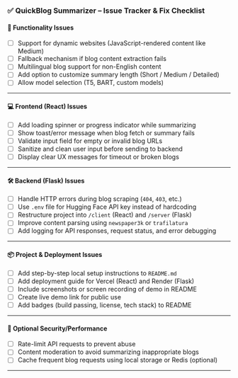 ### ✅ QuickBlog Summarizer – Issue Tracker & Fix Checklist

#### 🧠 Functionality Issues

* [ ] Support for dynamic websites (JavaScript-rendered content like Medium)
* [ ] Fallback mechanism if blog content extraction fails
* [ ] Multilingual blog support for non-English content
* [ ] Add option to customize summary length (Short / Medium / Detailed)
* [ ] Allow model selection (T5, BART, custom models)

---

#### 💻 Frontend (React) Issues

* [ ] Add loading spinner or progress indicator while summarizing
* [ ] Show toast/error message when blog fetch or summary fails
* [ ] Validate input field for empty or invalid blog URLs
* [ ] Sanitize and clean user input before sending to backend
* [ ] Display clear UX messages for timeout or broken blogs

---

#### 🛠️ Backend (Flask) Issues

* [ ] Handle HTTP errors during blog scraping (`404`, `403`, etc.)
* [ ] Use `.env` file for Hugging Face API key instead of hardcoding
* [ ] Restructure project into `/client` (React) and `/server` (Flask)
* [ ] Improve content parsing using `newspaper3k` or `trafilatura`
* [ ] Add logging for API responses, request status, and error debugging

---

#### 📦 Project & Deployment Issues

* [ ] Add step-by-step local setup instructions to `README.md`
* [ ] Add deployment guide for Vercel (React) and Render (Flask)
* [ ] Include screenshots or screen recording of demo in README
* [ ] Create live demo link for public use
* [ ] Add badges (build passing, license, tech stack) to README

---

#### 🔐 Optional Security/Performance

* [ ] Rate-limit API requests to prevent abuse
* [ ] Content moderation to avoid summarizing inappropriate blogs
* [ ] Cache frequent blog requests using local storage or Redis (optional)

---
